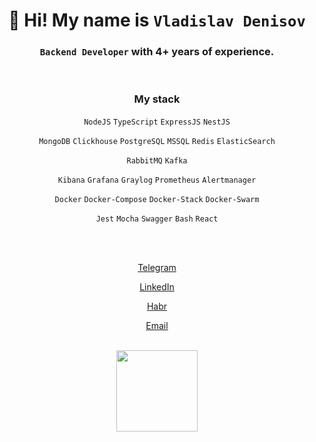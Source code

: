 <h1 align="center"> 👋 Hi! My name is <code>Vladislav Denisov</code></h1>

<h3 align="center"><code>Backend Developer</code> with 4+ years of experience.</h3>

<br />

<div align="center" width="100em">
  <div width="1em">
    <h3 align="center">My stack</h3>
    <p><code>NodeJS</code> <code>TypeScript</code> <code>ExpressJS</code> <code>NestJS</code></p>
    <p><code>MongoDB</code> <code>Clickhouse</code> <code>PostgreSQL</code> <code>MSSQL</code>  <code>Redis</code> <code>ElasticSearch</code></p>
    <p><code>RabbitMQ</code> <code>Kafka</code></p>
    <p><code>Kibana</code> <code>Grafana</code> <code>Graylog</code> <code>Prometheus</code> <code>Alertmanager</code></p>
    <p><code>Docker</code> <code>Docker-Compose</code> <code>Docker-Stack</code> <code>Docker-Swarm</code> 
    <p><code>Jest</code> <code>Mocha</code> <code>Swagger</code> <code>Bash</code> <code>React</code></p>
  </div>
</div>

<br />
<br />

<div align="center">
  <p align="center"><a href="https://t.me/Vladik_Deniska">Telegram</a></p>
  <p align="center"><a href="https://www.linkedin.com/in/vladislav-denisov-a731a9292/">LinkedIn</a></p>
  <p align="center"><a href="https://career.habr.com/vsdenisov">Habr</a></p>
  <p align="center"><a href="mailto:vlados.pochta@gmail.com">Email</a></p>
</div>

<br />

<div align="center">
  <img height="130em" src="https://github-readme-stats.vercel.app/api?username=NewSoftwareCulture&hide_border=true&count_private=true&layout=compact&hide_title=true&show_icons=true&theme=dark&icon_color=5194f0&bg_color=2E3239&cache_seconds=60&rank_icon=github" />
</div>
